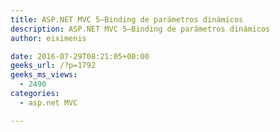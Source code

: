 ```yaml
---
title: ASP.NET MVC 5–Binding de parámetros dinámicos
description: ASP.NET MVC 5–Binding de parámetros dinámicos
author: eiximenis

date: 2016-07-29T08:21:05+00:00
geeks_url: /?p=1792
geeks_ms_views:
  - 2490
categories:
  - asp.net MVC

---
```

